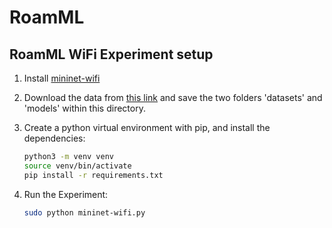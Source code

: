 # RoamML

## RoamML WiFi Experiment setup

1. Install [mininet-wifi](https://mininet-wifi.github.io/get-started/)

2. Download the data from [this link](https://drive.google.com/drive/u/0/folders/1jszVdx2FazdqE9j1G1tGNxb2yPNfpU2m) and save the two folders 'datasets' and 'models' within this directory.

3. Create a python virtual environment with pip, and install the dependencies:
    ```bash
    python3 -m venv venv
    source venv/bin/activate
    pip install -r requirements.txt
    ```

4. Run the Experiment:
    ```bash
    sudo python mininet-wifi.py
    ```
